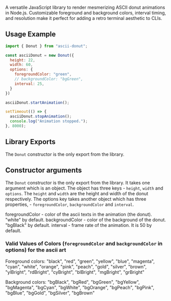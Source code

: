 A versatile JavaScript library to render mesmerizing ASCII donut animations in Node.js. Customizable foreground and background colors, interval timing, and resolution make it perfect for adding a retro terminal aesthetic to CLIs.

## Usage Example

```js
import { Donut } from "ascii-donut";

const asciiDonut = new Donut({
  height: 22,
  width: 60,
  options: {
    foregroundColor: "green",
    // backgroundColor: "bgGreen",
    interval: 25,
  }
})

asciiDonut.startAnimation();

setTimeout(() => {
  asciiDonut.stopAnimation();
  console.log("Animation stopped.");
}, 8000);
```

## Library Exports

The `Donut` constructor is the only export from the library.

## Constructor arguments

The `Donut` constructor is the only export from the library. It takes one argument which is an object. The object has three keys - `height`, `width` and `options`.
The `height` and `width` are the height and width of the donut respectively. The options key takes another object which has three properties, - `foregroundColor`, `backgroundColor` and `interval`.

foregroundColor - color of the ascii texts in the animation (the donut). "white" by default.
backgroundColor - color of the background of the donut. "bgBlack" by default.
interval - frame rate of the animation. It is 50 by default.

### Valid Values of Colors (`foregroundColor` and `backgroundColor` in options) for the ascii art

Foreground colors: "black", "red", "green", "yellow", "blue", "magenta", "cyan", "white", "orange", "pink", "peach", "gold", "silver", "brown", "ylBright", "rdBright", "cyBright", "blBright", "mgBright", "grBright"

Background colors: "bgBlack", "bgRed", "bgGreen", "bgYellow", "bgMagenta", "bgCyan", "bgWhite", "bgOrange", "bgPeach", "bgPink", "bgBlue", "bgGold", "bgSilver", "bgBrown"

